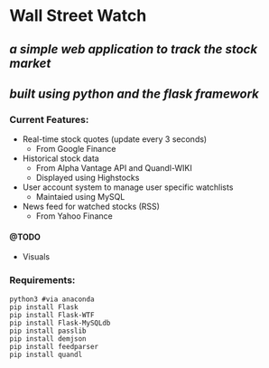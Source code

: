 # __Wall Street Watch__
## _a simple web application to track the stock market_
## _built using python and the flask framework_

### Current Features:
* Real-time stock quotes (update every 3 seconds)
	* From Google Finance
* Historical stock data 
	* From Alpha Vantage API and Quandl-WIKI
	* Displayed using Highstocks
* User account system to manage user specific watchlists
	* Maintaied using MySQL
* News feed for watched stocks (RSS)
	* From Yahoo Finance

#### @TODO
* Visuals

### Requirements:
~~~~
python3 #via anaconda
pip install Flask
pip install Flask-WTF
pip install Flask-MySQLdb
pip install passlib
pip install demjson
pip install feedparser
pip install quandl

~~~~
